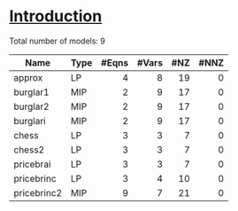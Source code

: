 #  [Introduction](https://examples.xpress.fico.com/example.pl?id=mosel_app_intro#burglar1_mos)


Total number of models:  9

| Name        | Type | #Eqns | #Vars | #NZ | #NNZ |
|-------------|------|------:|------:|----:|-----:|
| approx      | LP   | 4     | 8     | 19  | 0    |
| burglar1    | MIP  | 2     | 9     | 17  | 0    |
| burglar2    | MIP  | 2     | 9     | 17  | 0    |
| burglari    | MIP  | 2     | 9     | 17  | 0    |
| chess       | LP   | 3     | 3     | 7   | 0    |
| chess2      | LP   | 3     | 3     | 7   | 0    |
| pricebrai   | LP   | 3     | 3     | 7   | 0    |
| pricebrinc  | LP   | 3     | 4     | 10  | 0    |
| pricebrinc2 | MIP  | 9     | 7     | 21  | 0    |
